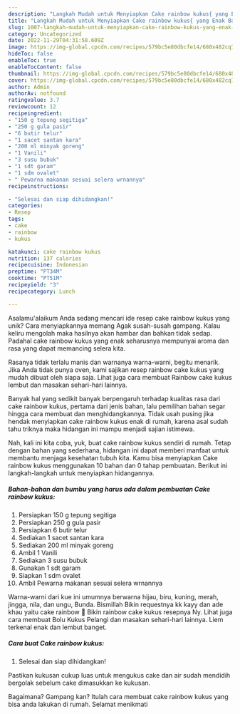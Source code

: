 ```yaml
---
description: "Langkah Mudah untuk Menyiapkan Cake rainbow kukus{ yang Enak Banget"
title: "Langkah Mudah untuk Menyiapkan Cake rainbow kukus{ yang Enak Banget"
slug: 1007-langkah-mudah-untuk-menyiapkan-cake-rainbow-kukus-yang-enak-banget
category: Uncategorized
date: 2022-11-29T04:31:58.609Z
image: https://img-global.cpcdn.com/recipes/579bc5e80dbcfe14/680x482cq70/cake-rainbow-kukus-foto-resep-utama.jpg
hideToc: false
enableToc: true
enableTocContent: false
thumbnail: https://img-global.cpcdn.com/recipes/579bc5e80dbcfe14/680x482cq70/cake-rainbow-kukus-foto-resep-utama.jpg
cover: https://img-global.cpcdn.com/recipes/579bc5e80dbcfe14/680x482cq70/cake-rainbow-kukus-foto-resep-utama.jpg
author: Admin
authorAv: notfound
ratingvalue: 3.7
reviewcount: 12
recipeingredient:
- "150 g tepung segitiga"
- "250 g gula pasir"
- "6 butir telur"
- "1 sacet santan kara"
- "200 ml minyak goreng"
- "1 Vanili"
- "3 susu bubuk"
- "1 sdt garam"
- "1 sdm ovalet"
- " Pewarna makanan sesuai selera wrnannya"
recipeinstructions:

- "Selesai dan siap dihidangkan!"
categories:
- Resep
tags:
- cake
- rainbow
- kukus

katakunci: cake rainbow kukus 
nutrition: 137 calories
recipecuisine: Indonesian
preptime: "PT34M"
cooktime: "PT51M"
recipeyield: "3"
recipecategory: Lunch

---
```



Asalamu'alaikum Anda sedang mencari ide resep cake rainbow kukus yang unik? Cara menyiapkannya memang Agak susah-susah gampang. Kalau keliru mengolah maka hasilnya akan hambar dan bahkan tidak sedap. Padahal cake rainbow kukus yang enak seharusnya mempunyai aroma dan rasa yang dapat memancing selera kita.


Rasanya tidak terlalu manis dan warnanya warna-warni, begitu menarik. Jika Anda tidak punya oven, kami sajikan resep rainbow cake kukus yang mudah dibuat oleh siapa saja. Lihat juga cara membuat Rainbow cake kukus lembut dan masakan sehari-hari lainnya.

Banyak hal yang sedikit banyak berpengaruh terhadap kualitas rasa dari cake rainbow kukus, pertama dari jenis bahan, lalu pemilihan bahan segar hingga cara membuat dan menghidangkannya. Tidak usah pusing jika hendak menyiapkan cake rainbow kukus enak di rumah, karena asal sudah tahu triknya maka hidangan ini mampu menjadi sajian istimewa.


Nah, kali ini kita coba, yuk, buat cake rainbow kukus sendiri di rumah. Tetap dengan bahan yang sederhana, hidangan ini dapat memberi manfaat untuk membantu menjaga kesehatan tubuh kita. Kamu bisa menyiapkan Cake rainbow kukus menggunakan 10 bahan dan 0 tahap pembuatan. Berikut ini langkah-langkah untuk menyiapkan hidangannya.

<!--inarticleads1-->

##### Bahan-bahan dan bumbu yang harus ada dalam pembuatan Cake rainbow kukus:

1. Persiapkan 150 g tepung segitiga
1. Persiapkan 250 g gula pasir
1. Persiapkan 6 butir telur
1. Sediakan 1 sacet santan kara
1. Sediakan 200 ml minyak goreng
1. Ambil 1 Vanili
1. Sediakan 3 susu bubuk
1. Gunakan 1 sdt garam
1. Siapkan 1 sdm ovalet
1. Ambil  Pewarna makanan sesuai selera wrnannya


Warna-warni dari kue ini umumnya berwarna hijau, biru, kuning, merah, jingga, nila, dan ungu, Bunda. Bismillah Bikin requestnya kk kayy dan ade khau yaitu cake rainbow 🌈 Bikin rainbow cake kukus resepnya Ny. Lihat juga cara membuat Bolu Kukus Pelangi dan masakan sehari-hari lainnya. Liem terkenal enak dan lembut banget. 

<!--inarticleads2-->

##### Cara buat Cake rainbow kukus:


1. Selesai dan siap dihidangkan!

Pastikan kukusan cukup luas untuk mengukus cake dan air sudah mendidih bergolak sebelum cake dimasukkan ke kukusan. 

Bagaimana? Gampang kan? Itulah cara membuat cake rainbow kukus yang bisa anda lakukan di rumah. Selamat menikmati
